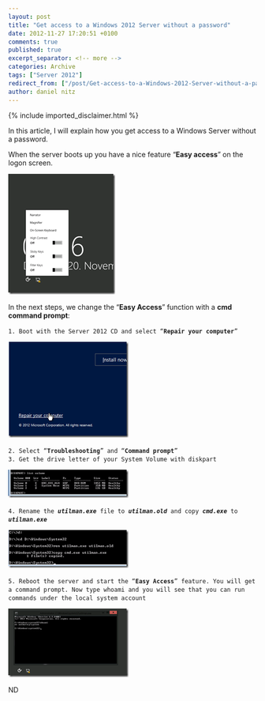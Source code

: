 ```yaml
---
layout: post
title: "Get access to a Windows 2012 Server without a password"
date: 2012-11-27 17:20:51 +0100
comments: true
published: true
excerpt_separator: <!-- more -->
categories: Archive
tags: ["Server 2012"]
redirect_from: ["/post/Get-access-to-a-Windows-2012-Server-without-a-password", "/post/get-access-to-a-windows-2012-server-without-a-password"]
author: daniel nitz
---
```

<!-- more -->
{% include imported_disclaimer.html %}
<p>In this article, I will explain how you get access to a Windows Server without a password.</p>  <p>When the server boots up you have a nice feature “<strong>Easy access</strong>” on the logon screen. </p>  <p><a href="/assets/image_467.png"><img title="image" style="border-left-width: 0px; border-right-width: 0px; background-image: none; border-bottom-width: 0px; padding-top: 0px; padding-left: 0px; margin: 0px; display: inline; padding-right: 0px; border-top-width: 0px" border="0" alt="image" src="/assets/image_thumb_465.png" width="217" height="244" /></a></p>  <p>In the next steps, we change the “<strong>Easy Access</strong>” function with a <strong>cmd command prompt</strong>:</p>  <p><code>1. Boot with the Server 2012 CD and select “<strong>Repair your computer</strong>”</code></p>  <p><a href="/assets/image_468.png"><img title="image" style="border-left-width: 0px; border-right-width: 0px; background-image: none; border-bottom-width: 0px; padding-top: 0px; padding-left: 0px; margin: 0px; display: inline; padding-right: 0px; border-top-width: 0px" border="0" alt="image" src="/assets/image_thumb_466.png" width="244" height="194" /></a></p>  <p><code>2. Select “<strong>Troubleshooting</strong>” and “<strong>Command prompt</strong>”       <br />3. Get the drive letter of your System Volume with diskpart</code></p>  <p><a href="/assets/image_469.png"><img title="image" style="border-left-width: 0px; border-right-width: 0px; background-image: none; border-bottom-width: 0px; padding-top: 0px; padding-left: 0px; margin: 0px; display: inline; padding-right: 0px; border-top-width: 0px" border="0" alt="image" src="/assets/image_thumb_467.png" width="244" height="57" /></a></p>  <p><code>4. Rename the <strong><em>utilman.exe </em></strong>file to <strong><em>utilman.old </em></strong>and copy <strong><em>cmd.exe </em></strong>to <strong><em>utilman.exe</em></strong></code></p>  <p><a href="/assets/image_470.png"><img title="image" style="border-left-width: 0px; border-right-width: 0px; background-image: none; border-bottom-width: 0px; padding-top: 0px; padding-left: 0px; margin: 0px; display: inline; padding-right: 0px; border-top-width: 0px" border="0" alt="image" src="/assets/image_thumb_468.png" width="244" height="77" /></a></p>  <p><code>5. Reboot the server and start the “<strong>Easy Access</strong>” feature. You will get a command prompt. Now type whoami and you will see that you can run commands under the local system account</code></p>  <p><a href="/assets/image_471.png"><img title="image" style="border-left-width: 0px; border-right-width: 0px; background-image: none; border-bottom-width: 0px; padding-top: 0px; padding-left: 0px; margin: 0px; display: inline; padding-right: 0px; border-top-width: 0px" border="0" alt="image" src="/assets/image_thumb_469.png" width="244" height="139" /></a></p>  <p>ND</p>
